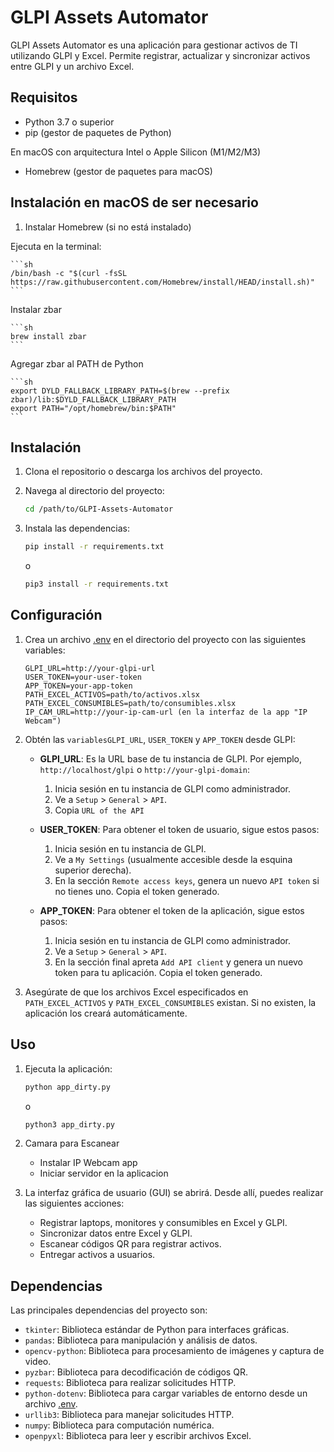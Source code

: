# GLPI Assets Automator

GLPI Assets Automator es una aplicación para gestionar activos de TI utilizando GLPI y Excel. Permite registrar, actualizar y sincronizar activos entre GLPI y un archivo Excel.

## Requisitos

- Python 3.7 o superior
- pip (gestor de paquetes de Python)

En macOS con arquitectura Intel o Apple Silicon (M1/M2/M3)

- Homebrew (gestor de paquetes para macOS)

## Instalación en macOS de ser necesario

1. Instalar Homebrew (si no está instalado)

Ejecuta en la terminal:

    ```sh
    /bin/bash -c "$(curl -fsSL https://raw.githubusercontent.com/Homebrew/install/HEAD/install.sh)" 
    ```

Instalar zbar

    ```sh
    brew install zbar
    ```

Agregar zbar al PATH de Python

    ```sh
    export DYLD_FALLBACK_LIBRARY_PATH=$(brew --prefix zbar)/lib:$DYLD_FALLBACK_LIBRARY_PATH
    export PATH="/opt/homebrew/bin:$PATH"
    ```

## Instalación

1. Clona el repositorio o descarga los archivos del proyecto.

2. Navega al directorio del proyecto:

    ```sh
    cd /path/to/GLPI-Assets-Automator
    ```

3. Instala las dependencias:

    ```sh
    pip install -r requirements.txt
    ```
    o

    ```sh
    pip3 install -r requirements.txt
    ```

## Configuración

1. Crea un archivo [.env](http://_vscodecontentref_/1) en el directorio del proyecto con las siguientes variables:

    ```env
    GLPI_URL=http://your-glpi-url
    USER_TOKEN=your-user-token
    APP_TOKEN=your-app-token
    PATH_EXCEL_ACTIVOS=path/to/activos.xlsx
    PATH_EXCEL_CONSUMIBLES=path/to/consumibles.xlsx
    IP_CAM_URL=http://your-ip-cam-url (en la interfaz de la app "IP Webcam")
    ```

2. Obtén las  `variablesGLPI_URL`, `USER_TOKEN` y `APP_TOKEN` desde GLPI:

    - **GLPI_URL**: Es la URL base de tu instancia de GLPI. Por ejemplo, `http://localhost/glpi` o `http://your-glpi-domain`:
        1. Inicia sesión en tu instancia de GLPI como administrador.
        2. Ve a `Setup` > `General` > `API`.
        3. Copia `URL of the API`

    - **USER_TOKEN**: Para obtener el token de usuario, sigue estos pasos:
        1. Inicia sesión en tu instancia de GLPI.
        2. Ve a `My Settings` (usualmente accesible desde la esquina superior derecha).
        3. En la sección `Remote access keys`, genera un nuevo `API token` si no tienes uno. Copia el token generado.

    - **APP_TOKEN**: Para obtener el token de la aplicación, sigue estos pasos:
        1. Inicia sesión en tu instancia de GLPI como administrador.
        2. Ve a `Setup` > `General` > `API`.
        3. En la sección final apreta `Add API client` y genera un nuevo token para tu aplicación. Copia el token generado.

3. Asegúrate de que los archivos Excel especificados en `PATH_EXCEL_ACTIVOS` y `PATH_EXCEL_CONSUMIBLES` existan. Si no existen, la aplicación los creará automáticamente.

## Uso

1. Ejecuta la aplicación:

    ```sh
    python app_dirty.py
    ```
    o
    ```sh
    python3 app_dirty.py
    ```

3. Camara para Escanear

    - Instalar IP Webcam app
    - Iniciar servidor en la aplicacion

2. La interfaz gráfica de usuario (GUI) se abrirá. Desde allí, puedes realizar las siguientes acciones:

    - Registrar laptops, monitores y consumibles en Excel y GLPI.
    - Sincronizar datos entre Excel y GLPI.
    - Escanear códigos QR para registrar activos.
    - Entregar activos a usuarios.

## Dependencias

Las principales dependencias del proyecto son:

- `tkinter`: Biblioteca estándar de Python para interfaces gráficas.
- `pandas`: Biblioteca para manipulación y análisis de datos.
- `opencv-python`: Biblioteca para procesamiento de imágenes y captura de video.
- `pyzbar`: Biblioteca para decodificación de códigos QR.
- `requests`: Biblioteca para realizar solicitudes HTTP.
- `python-dotenv`: Biblioteca para cargar variables de entorno desde un archivo [.env](http://_vscodecontentref_/2).
- `urllib3`: Biblioteca para manejar solicitudes HTTP.
- `numpy`: Biblioteca para computación numérica.
- `openpyxl`: Biblioteca para leer y escribir archivos Excel.

